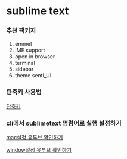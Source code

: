 # sublime text

### 추천 팩키지

1. emmet
2. IME support
3. open in browser
4. terminal
5. sidebar
6. theme senti_UI



###  단축키 사용법

[단축키](https://www.youtube.com/watch?v=utLIfDpGKsY)

###  cli에서 sublimetext  명령어로 실행 설정하기<br>

[mac설정 유투브 확인하기](https://www.youtube.com/watch?v=P6IlgugDoGw)

[window설정 유투브 확인하기](https://www.youtube.com/watch?v=vERWpzH7PBM)